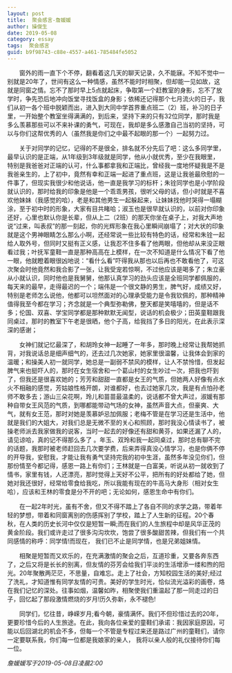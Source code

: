 ```yaml
---
layout: post
title:  聚会感言-詹媛媛
author:	操俊生
date: 2019-05-08
category: essay
tags:  聚会感言
guid: b9f98743-c88e-4557-a461-785484fe5052
---
```


&ensp;&ensp;&ensp;&ensp;窗外的雨一直下个不停，翻看着这几天的聊天记录，久不能寐。不知不觉中一别就是20年了，世间有这么一种情感，虽然不能时时相聚，但却能一见如故，这就是同窗之情。忘不了那时早上5点就起床，争取第一个赶教室的身影，忘不了放学时，争先恐后地冲向饭堂寻找饭盒的身影；依稀还记得那个七月流火的日子，我们从初一各个班中脱颖而出，进入到大同中学首界重点班二（2）班，补习的日子里，一开始整个教室坐得满满的，到后来，坚持下来的只有32位同学，那时我是多么羡慕那些可以不来补课的勇气，可现在，我却是多么感激自己当初的坚持，可以与你们这帮优秀的人（虽然我是你们之中最不起眼的那一个）一起努力过。

&ensp;&ensp;&ensp;&ensp;关于对同学的记忆，记得的不是很全，排名就不分先后了吧：这么多同学里，最早认识的是正端，从1年级到3年级就是同学，他从小就优秀，至少在我眼里，特别是我爸爸对正端的认可，什么事都拿我和正端比，曾经我一度地怀疑我是不是我爸亲生的，上了初中，竟然有幸和正端一起进了重点班，这是让我爸最欣慰的一件事了，但现实我很少和他说话，他一直是我学习的标杆；朱铨同学也是小学阶段就认识的，那时给我的印象是他是一个乖乖男孩，很听父母的话，但小时就是不喜欢他妹妹（我感觉的哈），老是和其他男生一起躲起来，让妹妹找他时哭得一塌糊涂，至于初中时的形象，大家有目共睹哈；淑玉也是很早就认识的，以前对你印象还好，心里也默认你是长辈，但从上二（2班）的那天你坐在桌子上，对我大声地说“过来，叫表叔”的那一刻起，你的光辉形象在我心里瞬间崩塌了；对大状的印象就是这个男神眼睛怎么那么小啊，还经常说一些比较有特色的话，经常和朱铨一起给人取外号，但同时又挺有正义感，让我忍不住多看了他两眼，但他却从来没正眼看过我；叶抚军童鞋一直是那种高高在上模样，在一次不知道是什么情况下看了他一眼，他就瞪着眼很凶地说：“看什么看”吓得我从那也以后再也不敢看他了，可这次聚会时他竟然和我合影了一张，让我受宠若惊啊，不过他应该是喝多了；朱立豪从小就认识，同时他也是我舅舅，他那认真学习的劲头应该是全班同学都佩服的，每天来的最早，走得最迟的一个；端伟是一个很文静的男生，脾气好，成绩又好，特别是老师怎么说他，他都可以坦然面对的心理承受能力是令我钦佩的，那种精神值得我至今都在学习；齐念就是一个典型弥勒佛，整天都是笑嘻嘻的，但是话不多；伦国、双喜、学宝同学都是那种默默无闻型，说话的机会极少；田英童鞋跟我同桌过，那时的教室下午老是很晒，他个子高，给我挡了多日的阳光，在此表示深深的感谢；

&ensp;&ensp;&ensp;&ensp;女神们就记忆最深了，和胡玲女神一起睡了一年多，那时晚上经常让我帮她抓背，对我说话总是细声细气的，还去过几次她家，她家里很温馨，让我体会到家的温暖；和操美人初一就同学，她总是一副弱不禁风的模样，让人不禁怜惜，但发起脾气来也挺吓人的，那时在女生宿舍和一个葛山村的女生吵过一次，把我也吓到了，但我还是很喜欢她的；芳芳和甜甜一直都是女王的气质，但她两人好像有点水火不相融的感觉，芳姑娘性格开朗，对谁都好，也去过她家几次，我是有点怕孙老师不敢多去；游山三朵花啊，玲儿和苗苗最温柔的，说话都不曾大声过，淑媛有那种自带女王风范的气质，到哪都能带动气场的女神，虽然声音大点，但豪爽、大气，就有女王范，那时对她是羡慕妒忌加佩服；老梅不管是在学习还是生活中，他就是我们的大姐大，对我们总是无微不至的关心和照顾，那时我没心情读书了，被操老师派去我家做我的说客，当时一起去的好像还有甜和黄芬，如果还漏了人的，请见谅哈，真的记不得那么多了
。年玉、双玲和我一起同桌过，那时总有聊不完的话题，我那时被老师赶回去几次要学费，后来弄得真没心情学习，也是你俩不停的开导我，安慰我，才能让我有勇气坚持完我的初中生涯，虽然多年没见你们，但那份情至今都记得，感恩一路上有你们；王林就是一白富美，听说从初一就收到了情书，家里有钱，人还漂亮，那时觉得上天好不公平，把所有的好处都给了她，但她对我还很好，经常给零食给我吃，所以我能有现在的牛高马大身形（相对女生哈），应该和王林的零食是分不开的吧；无论如何，感恩生命中有你们。

&ensp;&ensp;&ensp;&ensp;在一起2年时光，虽有不舍，但又不得不踏上了各自不同的求学之路，带着年轻的梦想，带着和同窗离别的伤感挥别了学校，踏上了人生新的征程。20个春秋，在人类的历史长河中仅仅是短暂一瞬;而在我们的人生旅程中却是风华正茂的黄金阶段。我们或许走过了很多沟沟坎坎，饱尝了很多酸甜苦辣，但我们有一个共同感情的称呼：同学情!而现在，
我们已不止是同学情，也是兄弟姐妹情。

&ensp;&ensp;&ensp;&ensp;相聚是短暂而又欢乐的，在充满激情的聚会之后，互道珍重，又要各奔东西了，之后又将是长长的别离，但友情的芬芳会给我们平淡的生活增添一缕和煦的阳光。20年聚散两茫茫，不思量，自难忘。走上了社会，方知校园生活的美好;经过了洗礼，才知道惟有同学友情的可贵。美好的学生时光，恰似流光溢彩的画卷，烙在我们记忆的深处。往事如烟，温馨如昨，相聚使我们重温起了那一同走过的日子，回忆起了那段激情燃烧的岁月!历久弥新，永不褪色!

&ensp;&ensp;&ensp;&ensp;同学们，忆往昔，峥嵘岁月;看今朝，豪情满怀。我们不但珍惜过去的20年，更要珍惜今后的人生旅途。在此，我向各位亲爱的童鞋们承诺：我因家庭原因，可能以后回湖北的机会不多，但每一个不管是专程过来还是路过广州的童鞋们，请你一定要联系我，你们每一位都是我娘家的亲人，
我将以亲人般的礼仪接待你们每一位。

*詹媛媛写于2019-05-08日凌晨2:00*
